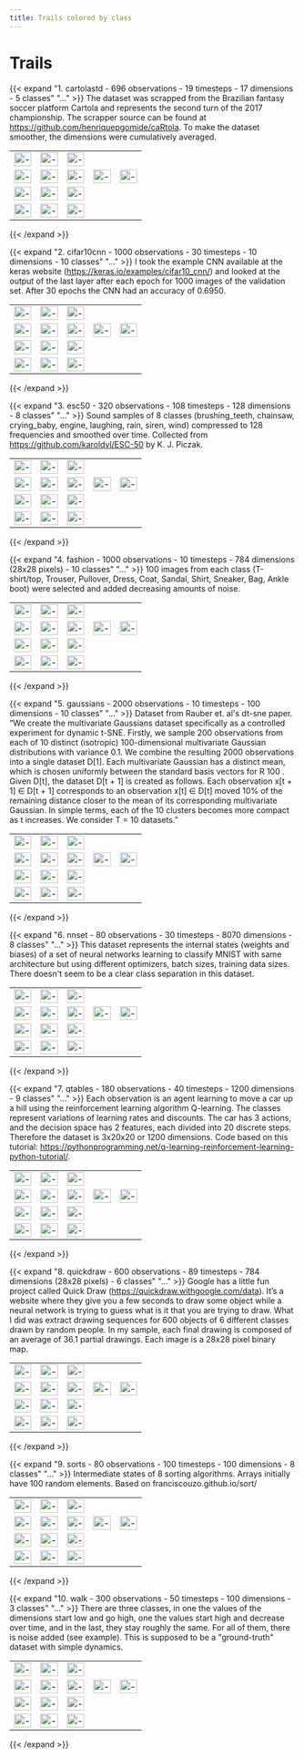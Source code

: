 ```yaml
---
title: Trails colored by class
---
```

# Trails


{{< expand "1. cartolastd - 696 observations - 19 timesteps - 17 dimensions - 5 classes" "..." >}}
The dataset was scrapped from the Brazilian fantasy soccer platform Cartola and represents the second turn of the 2017 championship. The scrapper source can be found at https://github.com/henriquepgomide/caRtola. To make the dataset smoother, the dimensions were cumulatively averaged.

<table  width="100%" padding="0" spacing="0" border="0" cellpadding="0" cellspacing="0" style="border-collapse:collapse">
<tr width="100%" padding="0" margin="0">
  <td> <img src="https://github.com/EduardoVernier/guided-dynamic-projections-resources/blob/main/static/colored_by_class/trails-cartolastd-pca_s1.png?raw=true" alt="-" style="width:100%">
  <td> <img src="https://github.com/EduardoVernier/guided-dynamic-projections-resources/blob/main/static/colored_by_class/trails-cartolastd-tsne_s1_30p.png?raw=true" alt="-" style="width:100%">
  <td> <img src="https://github.com/EduardoVernier/guided-dynamic-projections-resources/blob/main/static/colored_by_class/trails-cartolastd-umap_s1_15p.png?raw=true" alt="-" style="width:100%">
  </tr>
  <tr width="100%" padding="0" margin="0">
  <td> <img src="https://github.com/EduardoVernier/guided-dynamic-projections-resources/blob/main/static/colored_by_class/trails-cartolastd-AE_10f_10f_2f_50ep.png?raw=true" alt="-" style="width:100%">
  <td> <img src="https://github.com/EduardoVernier/guided-dynamic-projections-resources/blob/main/static/colored_by_class/trails-cartolastd-VAE_10f_10f_2f_100ep.png?raw=true" alt="-" style="width:100%">
  <td> <img src="https://github.com/EduardoVernier/guided-dynamic-projections-resources/blob/main/static/colored_by_class/trails-cartolastd-pca_s4.png?raw=true" alt="-" style="width:100%">
  <td> <img src="https://github.com/EduardoVernier/guided-dynamic-projections-resources/blob/main/static/colored_by_class/trails-cartolastd-tsne_s4_30p.png?raw=true" alt="-" style="width:100%">
  <td> <img src="https://github.com/EduardoVernier/guided-dynamic-projections-resources/blob/main/static/colored_by_class/trails-cartolastd-umap_s4_15p.png?raw=true" alt="-" style="width:100%">
  </tr>
  <tr width="100%" padding="0" margin="0">
	<td> <img src="https://github.com/EduardoVernier/guided-dynamic-projections-resources/blob/main/static/colored_by_class/trails-cartolastd-ctsne-p30.png?raw=true" alt="-" style="width:100%">
	<td> <img src="https://github.com/EduardoVernier/guided-dynamic-projections-resources/blob/main/static/colored_by_class/trails-cartolastd-cumap.png?raw=true" alt="-" style="width:100%">
	<td> <img src="https://github.com/EduardoVernier/guided-dynamic-projections-resources/blob/main/static/colored_by_class/trails-cartolastd-dtsne_100p_0-1l.png?raw=true" alt="-" style="width:100%">
  </tr>
	<tr width="100%" padding="0" margin="0">
	<td> <img src="https://github.com/EduardoVernier/guided-dynamic-projections-resources/blob/main/static/colored_by_class/trails-cartolastd-pcadtsne-p30-l0_010000-le1.png?raw=true" alt="-" style="width:100%">
  <td> <img src="https://github.com/EduardoVernier/guided-dynamic-projections-resources/blob/main/static/colored_by_class/trails-cartolastd-ldtsne-p30-l0_2000-ge2-le4-krandom-n-PCA.png?raw=true" alt="-" style="width:100%">
  <td> <img src="https://github.com/EduardoVernier/guided-dynamic-projections-resources/blob/main/static/colored_by_class/legend-cartolastd.png?raw=true" alt="-" style="width:100%">

  </tr>
</table>
{{< /expand >}}


{{< expand "2. cifar10cnn - 1000 observations - 30 timesteps - 10 dimensions - 10 classes" "..." >}}
I took the example CNN available at the keras website (https://keras.io/examples/cifar10_cnn/) and looked at the output of the last layer after each epoch for 1000 images of the validation set. After 30 epochs the CNN had an accuracy of 0.6950.

<table  width="100%" padding="0" spacing="0" border="0" cellpadding="0" cellspacing="0" style="border-collapse:collapse">
  <tr width="100%" padding="0" margin="0">
  <td> <img src="https://github.com/EduardoVernier/guided-dynamic-projections-resources/blob/main/static/colored_by_class/trails-cifar10cnn-pca_s1.png?raw=true" alt="-" style="width:100%">
  <td> <img src="https://github.com/EduardoVernier/guided-dynamic-projections-resources/blob/main/static/colored_by_class/trails-cifar10cnn-tsne_s1_30p.png?raw=true" alt="-" style="width:100%">
  <td> <img src="https://github.com/EduardoVernier/guided-dynamic-projections-resources/blob/main/static/colored_by_class/trails-cifar10cnn-umap_s1_15p.png?raw=true" alt="-" style="width:100%">
  </tr>
  <tr width="100%" padding="0" margin="0">
  <td> <img src="https://github.com/EduardoVernier/guided-dynamic-projections-resources/blob/main/static/colored_by_class/trails-cifar10cnn-AE_10f_10f_2f_20ep.png?raw=true" alt="-" style="width:100%">
  <td> <img src="https://github.com/EduardoVernier/guided-dynamic-projections-resources/blob/main/static/colored_by_class/trails-cifar10cnn-VAE_100f_10f_2f_20ep.png?raw=true" alt="-" style="width:100%">
  <td> <img src="https://github.com/EduardoVernier/guided-dynamic-projections-resources/blob/main/static/colored_by_class/trails-cifar10cnn-pca_s4.png?raw=true" alt="-" style="width:100%">
  <td> <img src="https://github.com/EduardoVernier/guided-dynamic-projections-resources/blob/main/static/colored_by_class/trails-cifar10cnn-tsne_s4_30p.png?raw=true" alt="-" style="width:100%">
  <td> <img src="https://github.com/EduardoVernier/guided-dynamic-projections-resources/blob/main/static/colored_by_class/trails-cifar10cnn-umap_s4_15p.png?raw=true" alt="-" style="width:100%">
  </tr>
  <tr width="100%" padding="0" margin="0">
  <td> <img src="https://github.com/EduardoVernier/guided-dynamic-projections-resources/blob/main/static/colored_by_class/trails-cifar10cnn-ctsne-p30.png?raw=true" alt="-" style="width:100%">
  <td> <img src="https://github.com/EduardoVernier/guided-dynamic-projections-resources/blob/main/static/colored_by_class/trails-cifar10cnn-cumap.png?raw=true" alt="-" style="width:100%">
  <td> <img src="https://github.com/EduardoVernier/guided-dynamic-projections-resources/blob/main/static/colored_by_class/trails-cifar10cnn-dtsne_30p_0-1l.png?raw=true" alt="-" style="width:100%">
  </tr>
  <tr width="100%" padding="0" margin="0">
  <td> <img src="https://github.com/EduardoVernier/guided-dynamic-projections-resources/blob/main/static/colored_by_class/trails-cifar10cnn-pcadtsne-p30-l0_000010-le1-ls1_00.png?raw=true" alt="-" style="width:100%">
  <td> <img src="https://github.com/EduardoVernier/guided-dynamic-projections-resources/blob/main/static/colored_by_class/trails-cifar10cnn-ldtsne-p30-l0_5000-ge4-le1-krandom-n-TSNE.png?raw=true" alt="-" style="width:100%">
  <td> <img src="https://github.com/EduardoVernier/guided-dynamic-projections-resources/blob/main/static/colored_by_class/legend-cifar10cnn.png?raw=true" alt="-" style="width:100%">
  </tr>
</table>
{{< /expand >}}


{{< expand "3. esc50 - 320 observations - 108 timesteps - 128 dimensions - 8 classes" "..." >}}
Sound samples of 8 classes (brushing_teeth, chainsaw, crying_baby, engine, laughing, rain, siren, wind) compressed to 128 frequencies and smoothed over time. Collected from https://github.com/karoldvl/ESC-50 by K. J. Piczak.

<table  width="100%" padding="0" spacing="0" border="0" cellpadding="0" cellspacing="0" style="border-collapse:collapse">
  <tr width="100%" padding="0" margin="0">
  <td> <img src="https://github.com/EduardoVernier/guided-dynamic-projections-resources/blob/main/static/colored_by_class/trails-esc50-pca_s1.png?raw=true" alt="-" style="width:100%">
  <td> <img src="https://github.com/EduardoVernier/guided-dynamic-projections-resources/blob/main/static/colored_by_class/trails-esc50-tsne_s1_30p.png?raw=true" alt="-" style="width:100%">
  <td> <img src="https://github.com/EduardoVernier/guided-dynamic-projections-resources/blob/main/static/colored_by_class/trails-esc50-umap_s1_15p.png?raw=true" alt="-" style="width:100%">
  </tr>
  <tr width="100%" padding="0" margin="0">
  <td> <img src="https://github.com/EduardoVernier/guided-dynamic-projections-resources/blob/main/static/colored_by_class/trails-esc50-AE_10f_10f_2f_40ep.png?raw=true" alt="-" style="width:100%">
  <td> <img src="https://github.com/EduardoVernier/guided-dynamic-projections-resources/blob/main/static/colored_by_class/trails-esc50-VAE_100f_10f_2f_20ep.png?raw=true" alt="-" style="width:100%">  
  <td> <img src="https://github.com/EduardoVernier/guided-dynamic-projections-resources/blob/main/static/colored_by_class/trails-esc50-pca_s4.png?raw=true" alt="-" style="width:100%">
  <td> <img src="https://github.com/EduardoVernier/guided-dynamic-projections-resources/blob/main/static/colored_by_class/trails-esc50-tsne_s4_30p.png?raw=true" alt="-" style="width:100%">
  <td> <img src="https://github.com/EduardoVernier/guided-dynamic-projections-resources/blob/main/static/colored_by_class/trails-esc50-umap_s4_15p.png?raw=true" alt="-" style="width:100%">
  </tr>
  <tr width="100%" padding="0" margin="0">
  <td> <img src="https://github.com/EduardoVernier/guided-dynamic-projections-resources/blob/main/static/colored_by_class/trails-esc50-ctsne-p30.png?raw=true" alt="-" style="width:100%">
  <td> <img src="https://github.com/EduardoVernier/guided-dynamic-projections-resources/blob/main/static/colored_by_class/trails-esc50-cumap.png?raw=true" alt="-" style="width:100%">
  <td> <img src="https://github.com/EduardoVernier/guided-dynamic-projections-resources/blob/main/static/colored_by_class/trails-esc50-dtsne_40p_0-05l.png?raw=true" alt="-" style="width:100%">
  </tr>
	<tr width="100%" padding="0" margin="0">
  <td> <img src="https://github.com/EduardoVernier/guided-dynamic-projections-resources/blob/main/static/colored_by_class/trails-esc50-pcadtsne-p30-l0_010000-le1-ls0_10.png?raw=true" alt="-" style="width:100%">
  <td> <img src="https://github.com/EduardoVernier/guided-dynamic-projections-resources/blob/main/static/colored_by_class/trails-esc50-ldtsne-p30-l0_3000-ge5-le1-krandom-n-PCA-1585573963.png?raw=true" alt="-" style="width:100%">
  <td> <img src="https://github.com/EduardoVernier/guided-dynamic-projections-resources/blob/main/static/colored_by_class/legend-esc50.png?raw=true" alt="-" style="width:100%">
  </tr>
</table>
{{< /expand >}}


{{< expand "4. fashion - 1000 observations - 10 timesteps - 784 dimensions (28x28 pixels) - 10 classes" "..." >}}
100 images from each class (T-shirt/top, Trouser, Pullover, Dress, Coat, Sandal, Shirt, Sneaker, Bag, Ankle boot) were selected and added decreasing amounts of noise.

<table  width="100%" padding="0" spacing="0" border="0" cellpadding="0" cellspacing="0" style="border-collapse:collapse">
<tr width="100%" padding="0" margin="0" cellpadding="0" cellspacing="0">
<td> <img src="https://github.com/EduardoVernier/guided-dynamic-projections-resources/blob/main/static/colored_by_class/trails-fashion-pca_s1.png?raw=true" alt="-" style="width:100%">
<td> <img src="https://github.com/EduardoVernier/guided-dynamic-projections-resources/blob/main/static/colored_by_class/trails-fashion-tsne_s1_30p.png?raw=true" alt="-" style="width:100%">
<td> <img src="https://github.com/EduardoVernier/guided-dynamic-projections-resources/blob/main/static/colored_by_class/trails-fashion-umap_s1_15p.png?raw=true" alt="-" style="width:100%">
</tr>
<tr width="100%" padding="0" margin="0" cellpadding="0" cellspacing="0">
<td> <img src="https://github.com/EduardoVernier/guided-dynamic-projections-resources/blob/main/static/colored_by_class/trails-fashion-AE_784f_500f_500f_2000f_2f_40ep.png?raw=true" alt="-" style="width:100%">
<td> <img src="https://github.com/EduardoVernier/guided-dynamic-projections-resources/blob/main/static/colored_by_class/trails-fashion-VAE_784f_2048f_1024f_512f_2f_0-25drop_20ep.png?raw=true" alt="-" style="width:100%">
<td> <img src="https://github.com/EduardoVernier/guided-dynamic-projections-resources/blob/main/static/colored_by_class/trails-fashion-pca_s4.png?raw=true" alt="-" style="width:100%">
<td> <img src="https://github.com/EduardoVernier/guided-dynamic-projections-resources/blob/main/static/colored_by_class/trails-fashion-tsne_s4_30p.png?raw=true" alt="-" style="width:100%">
<td> <img src="https://github.com/EduardoVernier/guided-dynamic-projections-resources/blob/main/static/colored_by_class/trails-fashion-umap_s4_15p.png?raw=true" alt="-" style="width:100%">
</tr>
<tr width="100%" padding="0" margin="0" cellpadding="0" cellspacing="0">
<td> <img src="https://github.com/EduardoVernier/guided-dynamic-projections-resources/blob/main/static/colored_by_class/trails-fashion-ctsne-p30.png?raw=true" alt="-" style="width:100%">
<td> <img src="https://github.com/EduardoVernier/guided-dynamic-projections-resources/blob/main/static/colored_by_class/trails-fashion-cumap.png?raw=true" alt="-" style="width:100%">
<td> <img src="https://github.com/EduardoVernier/guided-dynamic-projections-resources/blob/main/static/colored_by_class/trails-fashion-dtsne_100p_0-1l.png?raw=true" alt="-" style="width:100%">
</tr>
<tr width="100%" padding="0" margin="0" cellpadding="0" cellspacing="0">
</tr>
<td> <img src="https://github.com/EduardoVernier/guided-dynamic-projections-resources/blob/main/static/colored_by_class/trails-fashion-pcadtsne-p30-l0_000100-le1-ls0_10.png?raw=true" alt="-" style="width:100%">
<td> <img src="https://github.com/EduardoVernier/guided-dynamic-projections-resources/blob/main/static/colored_by_class/trails-fashion-ldtsne-p30-l0_1000-ge4-le2-krandom-n-TSNE-1585735654.png?raw=true" alt="-" style="width:100%">
<td> <img src="https://github.com/EduardoVernier/guided-dynamic-projections-resources/blob/main/static/colored_by_class/legend-fashion.png?raw=true" alt="-" style="width:100%">

</table>
{{< /expand >}}


{{< expand "5. gaussians - 2000 observations - 10 timesteps - 100 dimensions - 10 classes" "..." >}}
Dataset from Rauber et. al's dt-sne paper. “We create the multivariate Gaussians dataset specifically as a controlled experiment for dynamic t-SNE. Firstly, we sample 200 observations from each of 10 distinct (isotropic) 100-dimensional multivariate Gaussian distributions with variance 0.1. We combine the resulting 2000 observations into a single dataset D[1]. Each multivariate Gaussian has a distinct mean, which is chosen uniformly between the standard basis vectors for R 100 . Given D[t], the dataset D[t + 1] is created as follows. Each observation x[t + 1] ∈ D[t + 1] corresponds to an observation x[t] ∈ D[t] moved 10% of the remaining distance closer to the mean of its corresponding multivariate Gaussian. In simple terms, each of the 10 clusters becomes more compact as t increases. We consider T = 10 datasets.”

<table  width="100%" padding="0" spacing="0" border="0" cellpadding="0" cellspacing="0" style="border-collapse:collapse">
<tr width="100%" padding="0" margin="0" cellpadding="0" cellspacing="0">
<td> <img src="https://github.com/EduardoVernier/guided-dynamic-projections-resources/blob/main/static/colored_by_class/trails-gaussians-pca_s1.png?raw=true" alt="-" style="width:100%">
<td> <img src="https://github.com/EduardoVernier/guided-dynamic-projections-resources/blob/main/static/colored_by_class/trails-gaussians-tsne_s1_30p.png?raw=true" alt="-" style="width:100%">
<td> <img src="https://github.com/EduardoVernier/guided-dynamic-projections-resources/blob/main/static/colored_by_class/trails-gaussians-umap_s1_15p.png?raw=true" alt="-" style="width:100%">
</tr>
<tr width="100%" padding="0" margin="0" cellpadding="0" cellspacing="0">
<td> <img src="https://github.com/EduardoVernier/guided-dynamic-projections-resources/blob/main/static/colored_by_class/trails-gaussians-AE_10f_10f_2f_20ep.png?raw=true" alt="-" style="width:100%">
<td> <img src="https://github.com/EduardoVernier/guided-dynamic-projections-resources/blob/main/static/colored_by_class/trails-gaussians-VAE_100f_10f_2f_20ep.png?raw=true" alt="-" style="width:100%">
<td> <img src="https://github.com/EduardoVernier/guided-dynamic-projections-resources/blob/main/static/colored_by_class/trails-gaussians-pca_s4.png?raw=true" alt="-" style="width:100%">
<td> <img src="https://github.com/EduardoVernier/guided-dynamic-projections-resources/blob/main/static/colored_by_class/trails-gaussians-tsne_s4_30p.png?raw=true" alt="-" style="width:100%">
<td> <img src="https://github.com/EduardoVernier/guided-dynamic-projections-resources/blob/main/static/colored_by_class/trails-gaussians-umap_s4_15p.png?raw=true" alt="-" style="width:100%">
</tr>
<tr width="100%" padding="0" margin="0" cellpadding="0" cellspacing="0">
<td> <img src="https://github.com/EduardoVernier/guided-dynamic-projections-resources/blob/main/static/colored_by_class/trails-gaussians-cumap.png?raw=true" alt="-" style="width:100%">
<td> <img src="https://github.com/EduardoVernier/guided-dynamic-projections-resources/blob/main/static/colored_by_class/trails-gaussians-dtsne_70p_0-1l.png?raw=true" alt="-" style="width:100%">
<td> <img src="https://github.com/EduardoVernier/guided-dynamic-projections-resources/blob/main/static/colored_by_class/trails-gaussians-ctsne-p30.png?raw=true" alt="-" style="width:100%">
</tr>
<tr width="100%" padding="0" margin="0" cellpadding="0" cellspacing="0">
<td> <img src="https://github.com/EduardoVernier/guided-dynamic-projections-resources/blob/main/static/colored_by_class/trails-gaussians-pcadtsne-p30-l0_001000-le1-ls10_00.png?raw=true" alt="-" style="width:100%">
<td> <img src="https://github.com/EduardoVernier/guided-dynamic-projections-resources/blob/main/static/colored_by_class/trails-gaussians-ldtsne-p30--interactive-krandom-n-PCA.png?raw=true" alt="-" style="width:100%">
<td> <img src="https://github.com/EduardoVernier/guided-dynamic-projections-resources/blob/main/static/colored_by_class/legend-gaussians.png?raw=true" alt="-" style="width:100%">
</tr>
</table>
{{< /expand >}}


{{< expand "6. nnset - 80 observations - 30 timesteps - 8070 dimensions - 8 classes" "..." >}}
This dataset represents the internal states (weights and biases) of a set of neural networks learning to classify MNIST with same architecture but using different optimizers, batch sizes, training data sizes. There doesn't seem to be a clear class separation in this dataset.

<table  width="100%" padding="0" spacing="0" border="0" cellpadding="0" cellspacing="0" style="border-collapse:collapse">
<tr width="100%" padding="0" margin="0" cellpadding="0" cellspacing="0">
<td> <img src="https://github.com/EduardoVernier/guided-dynamic-projections-resources/blob/main/static/colored_by_class/trails-nnset-pca_s1.png?raw=true" alt="-" style="width:100%">
<td> <img src="https://github.com/EduardoVernier/guided-dynamic-projections-resources/blob/main/static/colored_by_class/trails-nnset-tsne_s1_30p.png?raw=true" alt="-" style="width:100%">
<td> <img src="https://github.com/EduardoVernier/guided-dynamic-projections-resources/blob/main/static/colored_by_class/trails-nnset-umap_s1_15p.png?raw=true" alt="-" style="width:100%">
</tr>
<tr width="100%" padding="0" margin="0" cellpadding="0" cellspacing="0">
<td> <img src="https://github.com/EduardoVernier/guided-dynamic-projections-resources/blob/main/static/colored_by_class/trails-nnset-AE_10f_10f_2f_20ep.png?raw=true" alt="-" style="width:100%">
<td> <img src="https://github.com/EduardoVernier/guided-dynamic-projections-resources/blob/main/static/colored_by_class/trails-nnset-VAE_100f_10f_2f_20ep.png?raw=true" alt="-" style="width:100%">
<td> <img src="https://github.com/EduardoVernier/guided-dynamic-projections-resources/blob/main/static/colored_by_class/trails-nnset-pca_s4.png?raw=true" alt="-" style="width:100%">
<td> <img src="https://github.com/EduardoVernier/guided-dynamic-projections-resources/blob/main/static/colored_by_class/trails-nnset-tsne_s4_30p.png?raw=true" alt="-" style="width:100%">
<td> <img src="https://github.com/EduardoVernier/guided-dynamic-projections-resources/blob/main/static/colored_by_class/trails-nnset-umap_s4_15p.png?raw=true" alt="-" style="width:100%">
</tr>
<tr width="100%" padding="0" margin="0" cellpadding="0" cellspacing="0">
<td> <img src="https://github.com/EduardoVernier/guided-dynamic-projections-resources/blob/main/static/colored_by_class/trails-nnset-ctsne-p30.png?raw=true" alt="-" style="width:100%">
<td> <img src="https://github.com/EduardoVernier/guided-dynamic-projections-resources/blob/main/static/colored_by_class/trails-nnset-cumap.png?raw=true" alt="-" style="width:100%">
<td> <img src="https://github.com/EduardoVernier/guided-dynamic-projections-resources/blob/main/static/colored_by_class/trails-nnset-dtsne_60p_0-01l.png?raw=true" alt="-" style="width:100%">
</tr>
<tr width="100%" padding="0" margin="0" cellpadding="0" cellspacing="0">
<td> <img src="https://github.com/EduardoVernier/guided-dynamic-projections-resources/blob/main/static/colored_by_class/trails-nnset-pcadtsne-p30-l0_001000-le1-ls1_00.png?raw=true" alt="-" style="width:100%">
<td> <img src="https://github.com/EduardoVernier/guided-dynamic-projections-resources/blob/main/static/colored_by_class/trails-nnset-ldtsne-p30-l0_0200-ge8-le1-krandom-n-PCA-1585825808.png?raw=true" alt="-" style="width:100%">
<td> <img src="https://github.com/EduardoVernier/guided-dynamic-projections-resources/blob/main/static/colored_by_class/legend-nnset.png?raw=true" alt="-" style="width:100%">
</tr>
</table>
{{< /expand >}}


{{< expand "7. qtables - 180 observations - 40 timesteps - 1200 dimensions - 9 classes" "..." >}}
Each observation is an agent learning to move a car up a hill using the reinforcement learning algorithm Q-learning. The classes represent variations of learning rates and discounts. The car has 3 actions, and the decision space has 2 features, each divided into 20 discrete steps. Therefore the dataset is 3x20x20 or 1200 dimensions. Code based on this tutorial: https://pythonprogramming.net/q-learning-reinforcement-learning-python-tutorial/.

<table  width="100%" padding="0" spacing="0" border="0" cellpadding="0" cellspacing="0" style="border-collapse:collapse">
<tr width="100%" padding="0" margin="0" cellpadding="0" cellspacing="0">
<td> <img src="https://github.com/EduardoVernier/guided-dynamic-projections-resources/blob/main/static/colored_by_class/trails-qtables-pca_s1.png?raw=true" alt="-" style="width:100%">
<td> <img src="https://github.com/EduardoVernier/guided-dynamic-projections-resources/blob/main/static/colored_by_class/trails-qtables-tsne_s1_30p.png?raw=true" alt="-" style="width:100%">
<td> <img src="https://github.com/EduardoVernier/guided-dynamic-projections-resources/blob/main/static/colored_by_class/trails-qtables-umap_s1_15p.png?raw=true" alt="-" style="width:100%">
</tr>
<tr width="100%" padding="0" margin="0" cellpadding="0" cellspacing="0">
<td> <img src="https://github.com/EduardoVernier/guided-dynamic-projections-resources/blob/main/static/colored_by_class/trails-qtables-AE_10f_10f_2f_20ep.png?raw=true" alt="-" style="width:100%">
<td> <img src="https://github.com/EduardoVernier/guided-dynamic-projections-resources/blob/main/static/colored_by_class/trails-qtables-VAE_100f_10f_2f_20ep.png?raw=true" alt="-" style="width:100%">
<td> <img src="https://github.com/EduardoVernier/guided-dynamic-projections-resources/blob/main/static/colored_by_class/trails-qtables-pca_s4.png?raw=true" alt="-" style="width:100%">
<td> <img src="https://github.com/EduardoVernier/guided-dynamic-projections-resources/blob/main/static/colored_by_class/trails-qtables-tsne_s4_30p.png?raw=true" alt="-" style="width:100%">
<td> <img src="https://github.com/EduardoVernier/guided-dynamic-projections-resources/blob/main/static/colored_by_class/trails-qtables-umap_s4_15p.png?raw=true" alt="-" style="width:100%">
</tr>
<tr width="100%" padding="0" margin="0" cellpadding="0" cellspacing="0">
<td> <img src="https://github.com/EduardoVernier/guided-dynamic-projections-resources/blob/main/static/colored_by_class/trails-qtables-ctsne-p30.png?raw=true" alt="-" style="width:100%">
<td> <img src="https://github.com/EduardoVernier/guided-dynamic-projections-resources/blob/main/static/colored_by_class/trails-qtables-cumap.png?raw=true" alt="-" style="width:100%">
<td> <img src="https://github.com/EduardoVernier/guided-dynamic-projections-resources/blob/main/static/colored_by_class/trails-qtables-dtsne_40p_0-05l.png?raw=true" alt="-" style="width:100%">
</tr>
<tr width="100%" padding="0" margin="0" cellpadding="0" cellspacing="0">
<td> <img src="https://github.com/EduardoVernier/guided-dynamic-projections-resources/blob/main/static/colored_by_class/trails-qtables-pcadtsne-p30-l0_001000-le1-ls0_10.png?raw=true" alt="-" style="width:100%">
<td> <img src="https://github.com/EduardoVernier/guided-dynamic-projections-resources/blob/main/static/colored_by_class/trails-qtables-ldtsne-p30--interactive-krandom-n-PCA.png?raw=true" alt="-" style="width:100%">
<td> <img src="https://github.com/EduardoVernier/guided-dynamic-projections-resources/blob/main/static/colored_by_class/legend-qtables.png?raw=true" alt="-" style="width:100%">
</tr>
</table>
{{< /expand >}}


{{< expand "8. quickdraw - 600 observations - 89 timesteps - 784 dimensions (28x28 pixels) - 6 classes" "..." >}}
Google has a little fun project called Quick Draw (https://quickdraw.withgoogle.com/data). It’s a website where they give you a few seconds to draw some object while a neural network is trying to guess what is it that you are trying to draw. What I did was extract drawing sequences for 600 objects of 6 different classes drawn by random people. In my sample, each final drawing is composed of an average of 36.1 partial drawings. Each image is a 28x28 pixel binary map.

<table  width="100%" padding="0" spacing="0" border="0" cellpadding="0" cellspacing="0" style="border-collapse:collapse">
<tr width="100%" padding="0" margin="0" cellpadding="0" cellspacing="0">
<td> <img src="https://github.com/EduardoVernier/guided-dynamic-projections-resources/blob/main/static/colored_by_class/trails-quickdraw-pca_s1.png?raw=true" alt="-" style="width:100%">
<td> <img src="https://github.com/EduardoVernier/guided-dynamic-projections-resources/blob/main/static/colored_by_class/trails-quickdraw-tsne_s1_30p.png?raw=true" alt="-" style="width:100%">
<td> <img src="https://github.com/EduardoVernier/guided-dynamic-projections-resources/blob/main/static/colored_by_class/trails-quickdraw-umap_s1_15p.png?raw=true" alt="-" style="width:100%">
</tr>
<tr width="100%" padding="0" margin="0" cellpadding="0" cellspacing="0">
<td> <img src="https://github.com/EduardoVernier/guided-dynamic-projections-resources/blob/main/static/colored_by_class/trails-quickdraw-AE_784f_500f_500f_2000f_2f_20ep.png?raw=true" alt="-" style="width:100%">
<td> <img src="https://github.com/EduardoVernier/guided-dynamic-projections-resources/blob/main/static/colored_by_class/trails-quickdraw-VAE_784f_2048f_1024f_512f_2f_0-25drop_10ep.png?raw=true" alt="-" style="width:100%">
<td> <img src="https://github.com/EduardoVernier/guided-dynamic-projections-resources/blob/main/static/colored_by_class/trails-quickdraw-pca_s4.png?raw=true" alt="-" style="width:100%">
<td> <img src="https://github.com/EduardoVernier/guided-dynamic-projections-resources/blob/main/static/colored_by_class/trails-quickdraw-tsne_s4_30p.png?raw=true" alt="-" style="width:100%">
<td> <img src="https://github.com/EduardoVernier/guided-dynamic-projections-resources/blob/main/static/colored_by_class/trails-quickdraw-umap_s4_15p.png?raw=true" alt="-" style="width:100%">
</tr>
<tr width="100%" padding="0" margin="0" cellpadding="0" cellspacing="0">
<td> <img src="https://github.com/EduardoVernier/guided-dynamic-projections-resources/blob/main/static/colored_by_class/trails-quickdraw-ctsne-p30.png?raw=true" alt="-" style="width:100%">
<td> <img src="https://github.com/EduardoVernier/guided-dynamic-projections-resources/blob/main/static/colored_by_class/trails-quickdraw-cumap.png?raw=true" alt="-" style="width:100%">
<td> <img src="https://github.com/EduardoVernier/guided-dynamic-projections-resources/blob/main/static/colored_by_class/trails-quickdraw-dtsne_200p_0-1l.png?raw=true" alt="-" style="width:100%">
</tr>
<tr width="100%" padding="0" margin="0" cellpadding="0" cellspacing="0">
<td> <img src="https://github.com/EduardoVernier/guided-dynamic-projections-resources/blob/main/static/colored_by_class/trails-quickdraw-pcadtsne-p30-l0_001000-le1-ls1_00.png?raw=true" alt="-" style="width:100%">
<td> <img src="https://github.com/EduardoVernier/guided-dynamic-projections-resources/blob/main/static/colored_by_class/trails-quickdraw-ldtsne-p30-l0_1000-ge2-le1-krandom-n-TSNE-1585997292.png?raw=true" alt="-" style="width:100%">
<td> <img src="https://github.com/EduardoVernier/guided-dynamic-projections-resources/blob/main/static/colored_by_class/legend-quickdraw.png?raw=true" alt="-" style="width:100%">
</tr>
</table>
{{< /expand >}}


{{< expand "9. sorts - 80 observations - 100 timesteps - 100 dimensions - 8 classes" "..." >}}
Intermediate states of 8 sorting algorithms. Arrays initially have 100 random elements. Based on franciscouzo.github.io/sort/

<table  width="100%" padding="0" spacing="0" border="0" cellpadding="0" cellspacing="0" style="border-collapse:collapse">
<tr width="100%" padding="0" margin="0" cellpadding="0" cellspacing="0">
<td> <img src="https://github.com/EduardoVernier/guided-dynamic-projections-resources/blob/main/static/colored_by_class/trails-sorts-pca_s1.png?raw=true" alt="-" style="width:100%">
<td> <img src="https://github.com/EduardoVernier/guided-dynamic-projections-resources/blob/main/static/colored_by_class/trails-sorts-tsne_s1_30p.png?raw=true" alt="-" style="width:100%">
<td> <img src="https://github.com/EduardoVernier/guided-dynamic-projections-resources/blob/main/static/colored_by_class/trails-sorts-umap_s1_15p.png?raw=true" alt="-" style="width:100%">
</tr>
<tr width="100%" padding="0" margin="0" cellpadding="0" cellspacing="0">
<td> <img src="https://github.com/EduardoVernier/guided-dynamic-projections-resources/blob/main/static/colored_by_class/trails-sorts-AE_10f_10f_2f_20ep.png?raw=true" alt="-" style="width:100%">
<td> <img src="https://github.com/EduardoVernier/guided-dynamic-projections-resources/blob/main/static/colored_by_class/trails-sorts-VAE_100f_10f_2f_20ep.png?raw=true" alt="-" style="width:100%">
<td> <img src="https://github.com/EduardoVernier/guided-dynamic-projections-resources/blob/main/static/colored_by_class/trails-sorts-pca_s4.png?raw=true" alt="-" style="width:100%">
<td> <img src="https://github.com/EduardoVernier/guided-dynamic-projections-resources/blob/main/static/colored_by_class/trails-sorts-tsne_s4_30p.png?raw=true" alt="-" style="width:100%">
<td> <img src="https://github.com/EduardoVernier/guided-dynamic-projections-resources/blob/main/static/colored_by_class/trails-sorts-umap_s4_15p.png?raw=true" alt="-" style="width:100%">
</tr>
<tr width="100%" padding="0" margin="0" cellpadding="0" cellspacing="0">
<td> <img src="https://github.com/EduardoVernier/guided-dynamic-projections-resources/blob/main/static/colored_by_class/trails-sorts-ctsne-p30.png?raw=true" alt="-" style="width:100%">
<td> <img src="https://github.com/EduardoVernier/guided-dynamic-projections-resources/blob/main/static/colored_by_class/trails-sorts-cumap.png?raw=true" alt="-" style="width:100%">
<td> <img src="https://github.com/EduardoVernier/guided-dynamic-projections-resources/blob/main/static/colored_by_class/trails-sorts-dtsne_77p_0-01l.png?raw=true" alt="-" style="width:100%">
</tr>
<tr width="100%" padding="0" margin="0" cellpadding="0" cellspacing="0">
<td> <img src="https://github.com/EduardoVernier/guided-dynamic-projections-resources/blob/main/static/colored_by_class/trails-sorts-pcadtsne-p30-l0_010000-le1-ls1_00.png?raw=true" alt="-" style="width:100%">
<td> <img src="https://github.com/EduardoVernier/guided-dynamic-projections-resources/blob/main/static/colored_by_class/trails-sorts-ldtsne-p30-l0_2500-ge10-le2-krandom-nt-PCA-1592723377.png?raw=true" alt="-" style="width:100%">
<td> <img src="https://github.com/EduardoVernier/guided-dynamic-projections-resources/blob/main/static/colored_by_class/legend-sorts.png?raw=true" alt="-" style="width:100%">
</tr>
</table>
{{< /expand >}}


{{< expand "10. walk - 300 observations - 50 timesteps - 100 dimensions - 3 classes" "..." >}}
There are three classes, in one the values of the dimensions start low and go high, one the values start high and decrease over time, and in the last, they stay roughly the same. For all of them, there is noise added (see example). This is supposed to be a "ground-truth" dataset with simple dynamics.

<table  width="100%" padding="0" spacing="0" border="0" cellpadding="0" cellspacing="0" style="border-collapse:collapse">
<tr width="100%" padding="0" margin="0" cellpadding="0" cellspacing="0">
<td> <img src="https://github.com/EduardoVernier/guided-dynamic-projections-resources/blob/main/static/colored_by_class/trails-walk-pca_s1.png?raw=true" alt="-" style="width:100%">
<td> <img src="https://github.com/EduardoVernier/guided-dynamic-projections-resources/blob/main/static/colored_by_class/trails-walk-tsne_s1_30p.png?raw=true" alt="-" style="width:100%">
<td> <img src="https://github.com/EduardoVernier/guided-dynamic-projections-resources/blob/main/static/colored_by_class/trails-walk-umap_s1_15p.png?raw=true" alt="-" style="width:100%">
</tr>
<tr width="100%" padding="0" margin="0" cellpadding="0" cellspacing="0">
<td> <img src="https://github.com/EduardoVernier/guided-dynamic-projections-resources/blob/main/static/colored_by_class/trails-walk-AE_10f_10f_2f_20ep.png?raw=true" alt="-" style="width:100%">
<td> <img src="https://github.com/EduardoVernier/guided-dynamic-projections-resources/blob/main/static/colored_by_class/trails-walk-VAE_100f_10f_2f_20ep.png?raw=true" alt="-" style="width:100%">
<td> <img src="https://github.com/EduardoVernier/guided-dynamic-projections-resources/blob/main/static/colored_by_class/trails-walk-pca_s4.png?raw=true" alt="-" style="width:100%">
<td> <img src="https://github.com/EduardoVernier/guided-dynamic-projections-resources/blob/main/static/colored_by_class/trails-walk-tsne_s4_30p.png?raw=true" alt="-" style="width:100%">
<td> <img src="https://github.com/EduardoVernier/guided-dynamic-projections-resources/blob/main/static/colored_by_class/trails-walk-umap_s4_15p.png?raw=true" alt="-" style="width:100%">
</tr>
<tr width="100%" padding="0" margin="0" cellpadding="0" cellspacing="0">
<td> <img src="https://github.com/EduardoVernier/guided-dynamic-projections-resources/blob/main/static/colored_by_class/trails-walk-ctsne-p30.png?raw=true" alt="-" style="width:100%">
<td> <img src="https://github.com/EduardoVernier/guided-dynamic-projections-resources/blob/main/static/colored_by_class/trails-walk-cumap.png?raw=true" alt="-" style="width:100%">
<td> <img src="https://github.com/EduardoVernier/guided-dynamic-projections-resources/blob/main/static/colored_by_class/trails-walk-dtsne_100p_0-01l.png?raw=true" alt="-" style="width:100%">
</tr>
<tr width="100%" padding="0" margin="0" cellpadding="0" cellspacing="0">
<td> <img src="https://github.com/EduardoVernier/guided-dynamic-projections-resources/blob/main/static/colored_by_class/trails-walk-pcadtsne-p30-l0_000100-le1-ls1_00.png?raw=true" alt="-" style="width:100%">
<td> <img src="https://github.com/EduardoVernier/guided-dynamic-projections-resources/blob/main/static/colored_by_class/trails-walk-ldtsne-p30--interactive-krandom-n-PCA.png?raw=true" alt="-" style="width:100%">
<td> <img src="https://github.com/EduardoVernier/guided-dynamic-projections-resources/blob/main/static/colored_by_class/legend-walk.png?raw=true" alt="-" style="width:100%">
</tr>
</table>
{{< /expand >}}
